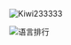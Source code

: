 <p align="center">

![Kiwi233333](https://kiwi233.top/kiwi.gif)

</p>

<!-- <p align="center"> 
  <img src="https://readme-typing-svg.demolab.com?font=Concert+One&size=32&pause=1000&color=8CBD18&center=true&vCenter=true&width=500&height=100&lines=Hello%2C+I'm+Kiwi2333+%F0%9F%A5%9D" alt="Typing SVG" />
</p> -->

![语言排行](https://github-readme-stats.vercel.app/api/top-langs/?username=Kiwi233333&hide_progress=true)
